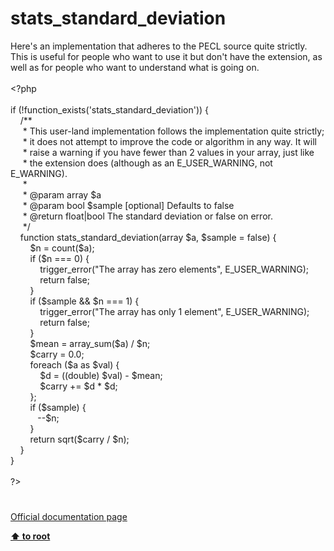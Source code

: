 # stats_standard_deviation




<div class="phpcode"><span class="html">
Here&apos;s an implementation that adheres to the PECL source quite strictly. This is useful for people who want to use it but don&apos;t have the extension, as well as for people who want to understand what is going on.<br><br><span class="default">&lt;?php<br><br></span><span class="keyword">if (!</span><span class="default">function_exists</span><span class="keyword">(</span><span class="string">&apos;stats_standard_deviation&apos;</span><span class="keyword">)) {<br>&#xA0; &#xA0; </span><span class="comment">/**<br>&#xA0; &#xA0;&#xA0; * This user-land implementation follows the implementation quite strictly;<br>&#xA0; &#xA0;&#xA0; * it does not attempt to improve the code or algorithm in any way. It will<br>&#xA0; &#xA0;&#xA0; * raise a warning if you have fewer than 2 values in your array, just like<br>&#xA0; &#xA0;&#xA0; * the extension does (although as an E_USER_WARNING, not E_WARNING).<br>&#xA0; &#xA0;&#xA0; * <br>&#xA0; &#xA0;&#xA0; * @param array $a <br>&#xA0; &#xA0;&#xA0; * @param bool $sample [optional] Defaults to false<br>&#xA0; &#xA0;&#xA0; * @return float|bool The standard deviation or false on error.<br>&#xA0; &#xA0;&#xA0; */<br>&#xA0; &#xA0; </span><span class="keyword">function </span><span class="default">stats_standard_deviation</span><span class="keyword">(array </span><span class="default">$a</span><span class="keyword">, </span><span class="default">$sample </span><span class="keyword">= </span><span class="default">false</span><span class="keyword">) {<br>&#xA0; &#xA0; &#xA0; &#xA0; </span><span class="default">$n </span><span class="keyword">= </span><span class="default">count</span><span class="keyword">(</span><span class="default">$a</span><span class="keyword">);<br>&#xA0; &#xA0; &#xA0; &#xA0; if (</span><span class="default">$n </span><span class="keyword">=== </span><span class="default">0</span><span class="keyword">) {<br>&#xA0; &#xA0; &#xA0; &#xA0; &#xA0; &#xA0; </span><span class="default">trigger_error</span><span class="keyword">(</span><span class="string">&quot;The array has zero elements&quot;</span><span class="keyword">, </span><span class="default">E_USER_WARNING</span><span class="keyword">);<br>&#xA0; &#xA0; &#xA0; &#xA0; &#xA0; &#xA0; return </span><span class="default">false</span><span class="keyword">;<br>&#xA0; &#xA0; &#xA0; &#xA0; }<br>&#xA0; &#xA0; &#xA0; &#xA0; if (</span><span class="default">$sample </span><span class="keyword">&amp;&amp; </span><span class="default">$n </span><span class="keyword">=== </span><span class="default">1</span><span class="keyword">) {<br>&#xA0; &#xA0; &#xA0; &#xA0; &#xA0; &#xA0; </span><span class="default">trigger_error</span><span class="keyword">(</span><span class="string">&quot;The array has only 1 element&quot;</span><span class="keyword">, </span><span class="default">E_USER_WARNING</span><span class="keyword">);<br>&#xA0; &#xA0; &#xA0; &#xA0; &#xA0; &#xA0; return </span><span class="default">false</span><span class="keyword">;<br>&#xA0; &#xA0; &#xA0; &#xA0; }<br>&#xA0; &#xA0; &#xA0; &#xA0; </span><span class="default">$mean </span><span class="keyword">= </span><span class="default">array_sum</span><span class="keyword">(</span><span class="default">$a</span><span class="keyword">) / </span><span class="default">$n</span><span class="keyword">;<br>&#xA0; &#xA0; &#xA0; &#xA0; </span><span class="default">$carry </span><span class="keyword">= </span><span class="default">0.0</span><span class="keyword">;<br>&#xA0; &#xA0; &#xA0; &#xA0; foreach (</span><span class="default">$a </span><span class="keyword">as </span><span class="default">$val</span><span class="keyword">) {<br>&#xA0; &#xA0; &#xA0; &#xA0; &#xA0; &#xA0; </span><span class="default">$d </span><span class="keyword">= ((double) </span><span class="default">$val</span><span class="keyword">) - </span><span class="default">$mean</span><span class="keyword">;<br>&#xA0; &#xA0; &#xA0; &#xA0; &#xA0; &#xA0; </span><span class="default">$carry </span><span class="keyword">+= </span><span class="default">$d </span><span class="keyword">* </span><span class="default">$d</span><span class="keyword">;<br>&#xA0; &#xA0; &#xA0; &#xA0; };<br>&#xA0; &#xA0; &#xA0; &#xA0; if (</span><span class="default">$sample</span><span class="keyword">) {<br>&#xA0; &#xA0; &#xA0; &#xA0; &#xA0;&#xA0; --</span><span class="default">$n</span><span class="keyword">;<br>&#xA0; &#xA0; &#xA0; &#xA0; }<br>&#xA0; &#xA0; &#xA0; &#xA0; return </span><span class="default">sqrt</span><span class="keyword">(</span><span class="default">$carry </span><span class="keyword">/ </span><span class="default">$n</span><span class="keyword">);<br>&#xA0; &#xA0; }<br>}<br><br></span><span class="default">?&gt;</span>
</span>
</div>
  

#

[Official documentation page](https://www.php.net/manual/en/function.stats-standard-deviation.php)

**[⬆ to root](/)**